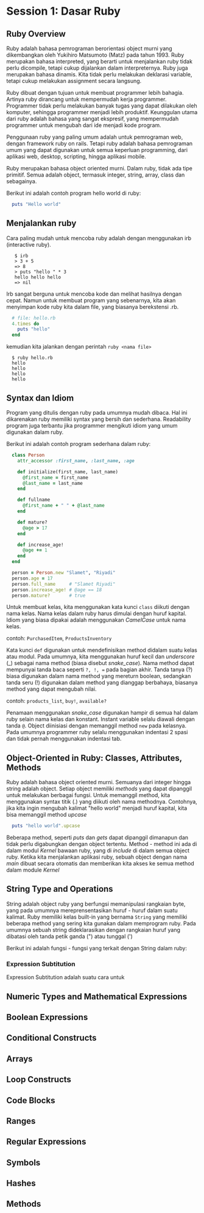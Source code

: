 # Session 1: Dasar Ruby

## Ruby Overview

Ruby adalah bahasa pemrograman berorientasi object murni yang dikembangkan oleh Yukihiro Matsumoto (Matz) pada tahun 1993.
Ruby merupakan bahasa interpreted, yang berarti untuk menjalankan ruby tidak perlu dicompile, tetapi cukup dijalankan dalam interpreternya.
Ruby juga merupakan bahasa dinamis. Kita tidak perlu melakukan deklarasi variable, tetapi cukup melakukan assignment secara langsung.

Ruby dibuat dengan tujuan untuk membuat programmer lebih bahagia. Artinya ruby dirancang untuk mempermudah kerja programmer.
Programmer tidak perlu melakukan banyak tugas yang dapat dilakukan oleh komputer, sehingga programmer menjadi lebih produktif.
Keunggulan utama dari ruby adalah bahasa yang sangat ekspresif, yang mempermudah programmer untuk mengubah dari ide menjadi kode program.

Penggunaan ruby yang paling umum adalah untuk pemrograman web, dengan framework ruby on rails.
Tetapi ruby adalah bahasa pemrograman umum yang dapat digunakan untuk semua keperluan programming, dari aplikasi web, desktop, scripting, hingga aplikasi mobile.

Ruby merupakan bahasa object oriented murni. Dalam ruby, tidak ada tipe primitif. Semua adalah object, termasuk integer, string, array, class dan sebagainya.

Berikut ini adalah contoh program hello world di ruby:

```ruby
  puts "Hello world"
```

## Menjalankan ruby

Cara paling mudah untuk mencoba ruby adalah dengan menggunakan irb (interactive ruby).

```
   $ irb
   > 3 + 5
   => 8
   > puts "hello " * 3
   hello hello hello
   => nil
```

Irb sangat berguna untuk mencoba kode dan melihat hasilnya dengan cepat.
Namun untuk membuat program yang sebenarnya, kita akan menyimpan kode ruby kita dalam file, yang biasanya berekstensi .rb.

``` ruby
  # file: hello.rb
  4.times do
    puts "hello"
  end
```

kemudian kita jalankan dengan perintah `ruby <nama file>`

```
  $ ruby hello.rb
  hello
  hello
  hello
  hello
```
## Syntax dan Idiom

Program yang ditulis dengan ruby pada umumnya mudah dibaca. Hal ini dikarenakan ruby memiliki syntax yang bersih dan sederhana.
Readability program juga terbantu jika programmer mengikuti idiom yang umum digunakan dalam ruby.

Berikut ini adalah contoh program sederhana dalam ruby:

``` ruby
  class Person
    attr_accessor :first_name, :last_name, :age

    def initialize(first_name, last_name)
      @first_name = first_name
      @last_name = last_name
    end

    def fullname
      @first_name + " " + @last_name
    end

    def mature?
      @age > 17
    end

    def increase_age!
      @age += 1
    end
  end

  person = Person.new "Slamet", "Riyadi"
  person.age = 17
  person.full_name     # "Slamet Riyadi"
  person.increase_age! # @age == 18
  person.mature?       # true

```

Untuk membuat kelas, kita menggunakan kata kunci `class` diikuti dengan nama kelas. Nama kelas dalam ruby harus dimulai dengan huruf kapital.
Idiom yang biasa dipakai adalah menggunakan *CamelCase* untuk nama kelas.

contoh: `PurchasedItem`, `ProductsInventory`

Kata kunci `def` digunakan untuk mendefinisikan method didalam suatu kelas atau modul.
Pada umumnya, kita menggunakan huruf kecil dan *underscore* (_) sebagai nama method (biasa disebut *snake_case*).
Nama method dapat mempunyai tanda baca seperti `?, !, =` pada bagian akhir.
Tanda tanya (?) biasa digunakan dalam nama method yang mereturn boolean, sedangkan tanda seru (!) digunakan dalam
method yang dianggap berbahaya, biasanya method yang dapat mengubah nilai.

contoh: `products_list`, `buy!`, `available?`

Penamaan menggunakan *snake_case* digunakan hampir di semua hal dalam ruby selain nama kelas dan konstant.
Instant variable selalu diawali dengan tanda `@`.  Object diinisiasi dengan memanggil method `new` pada kelasnya.
Pada umumnya programmer ruby selalu menggunakan indentasi 2 spasi dan tidak pernah menggunakan indentasi tab.

## Object-Oriented in Ruby: Classes, Attributes, Methods

Ruby adalah bahasa object oriented murni. Semuanya dari integer hingga string adalah object.
Setiap object memiliki *methods* yang dapat dipanggil untuk melakukan berbagai fungsi.
Untuk memanggil method, kita menggunakan syntax titik (.) yang diikuti oleh nama methodnya.
Contohnya, jika kita ingin mengubah kalimat "hello world" menjadi huruf kapital, kita bisa memanggil method *upcase*

```ruby
  puts "hello world".upcase
```

Beberapa method, seperti *puts* dan *gets* dapat dipanggil dimanapun dan tidak perlu digabungkan dengan object tertentu.
Method - method ini ada di dalam modul *Kernel* bawaan ruby, yang di *include* di dalam semua object ruby.
Ketika kita menjalankan aplikasi ruby, sebuah object dengan nama *main* dibuat secara otomatis dan memberikan kita akses
ke semua method dalam module *Kernel*

## String Type and Operations

String adalah object ruby yang berfungsi memanipulasi rangkaian byte, yang pada umumnya mereprensentasikan huruf - huruf
dalam suatu kalimat. Ruby memiliki kelas built-in yang bernama `String` yang memiliki beberapa method yang sering kita
gunakan dalam memprogram ruby. Pada umumnya sebuah string dideklarasikan dengan rangkaian huruf yang dibatasi oleh tanda
petik ganda (") atau tunggal (')

Berikut ini adalah fungsi - fungsi yang terkait dengan String dalam ruby:

### Expression Subtitution

Expression Subtitution adalah suatu cara untuk 


## Numeric Types and Mathematical Expressions
## Boolean Expressions
## Conditional Constructs
## Arrays
## Loop Constructs
## Code Blocks
## Ranges
## Regular Expressions
## Symbols
## Hashes
## Methods
